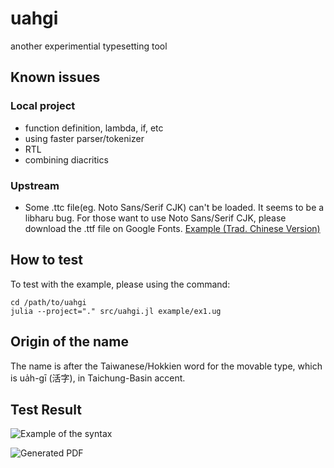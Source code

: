 # uahgi

another experimential typesetting tool

## Known issues
### Local project
- function definition, lambda, if, etc
- using faster parser/tokenizer
- RTL
- combining diacritics

### Upstream
- Some .ttc file(eg. Noto Sans/Serif CJK) can't be loaded. It seems to be a libharu bug. For those want to use Noto Sans/Serif CJK, please download the .ttf file on Google Fonts. [Example (Trad. Chinese Version)](https://fonts.google.com/noto/specimen/Noto+Sans+TC)

## How to test
To test with the example, please using the command:

```
cd /path/to/uahgi
julia --project="." src/uahgi.jl example/ex1.ug
```

## Origin of the name
The name is after the Taiwanese/Hokkien word for the movable type, which is ua̍h-gī (活字), in Taichung-Basin accent.

## Test Result
![Example of the syntax](https://github.com/user-attachments/assets/9945139a-0a31-4c61-adc1-c24c6b57abac)

![Generated PDF](https://github.com/user-attachments/assets/ad063fc7-a141-4082-bd1c-d1a7c6465574)

